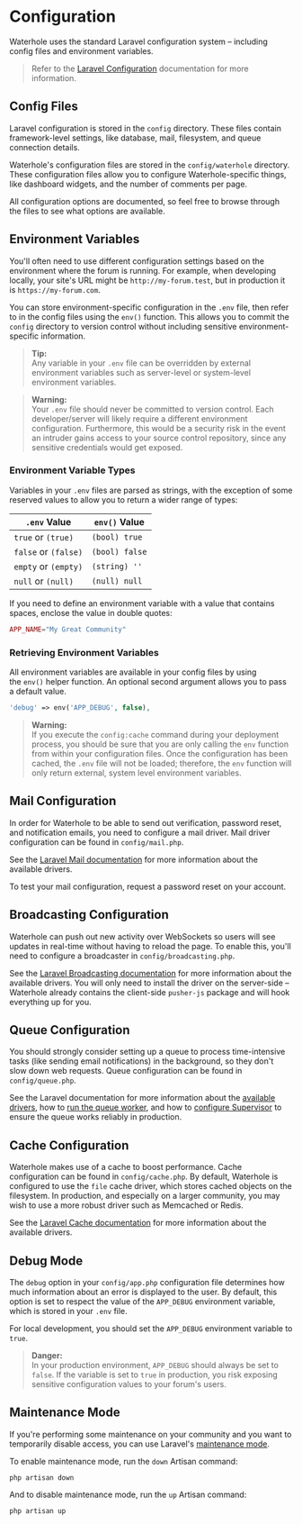 # Configuration
Waterhole uses the standard Laravel configuration system – including config files and environment variables.

> Refer to the [Laravel Configuration](https://laravel.com/docs/9.x/configuration) documentation for more information.

## Config Files
Laravel configuration is stored in the `config` directory. These files contain framework-level settings, like database, mail, filesystem, and queue connection details.

Waterhole's configuration files are stored in the `config/waterhole` directory. These configuration files allow you to configure Waterhole-specific things, like dashboard widgets, and the number of comments per page.

All configuration options are documented, so feel free to browse through the files to see what options are available.

## Environment Variables
You'll often need to use different configuration settings based on the environment where the forum is running. For example, when developing locally, your site's URL might be `http://my-forum.test`, but in production it is `https://my-forum.com`.

You can store environment-specific configuration in the `.env` file, then refer to in the config files using the `env()` function. This allows you to commit the `config` directory to version control without including sensitive environment-specific information.

> **Tip:**  
> Any variable in your `.env` file can be overridden by external environment variables such as server-level or system-level environment variables.

> **Warning:**  
> Your `.env` file should never be committed to version control. Each developer/server will likely require a different environment configuration. Furthermore, this would be a security risk in the event an intruder gains access to your source control repository, since any sensitive credentials would get exposed.

### Environment Variable Types
Variables in your `.env` files are parsed as strings, with the exception of some reserved values to allow you to return a wider range of types:

| `.env` Value         | `env()` Value  |
| -------------------- | -------------- |
| `true` or `(true)`   | `(bool) true`  |
| `false` or `(false)` | `(bool) false` |
| `empty` or `(empty)` | `(string) ''`  |
| `null` or `(null)`   | `(null) null`               |

If you need to define an environment variable with a value that contains spaces, enclose the value in double quotes:

```php
APP_NAME="My Great Community"
```

### Retrieving Environment Variables
All environment variables are available in your config files by using the `env()` helper function. An optional second argument allows you to pass a default value.

```php
'debug' => env('APP_DEBUG', false),
```

> **Warning:**  
> If you execute the `config:cache` command during your deployment process, you should be sure that you are only calling the `env` function from within your configuration files. Once the configuration has been cached, the `.env` file will not be loaded; therefore, the `env` function will only return external, system level environment variables.

## Mail Configuration
In order for Waterhole to be able to send out verification, password reset, and notification emails, you need to configure a mail driver. Mail driver configuration can be found in `config/mail.php`.

See the [Laravel Mail documentation](https://laravel.com/docs/9.x/mail#configuration) for more information about the available drivers.

To test your mail configuration, request a password reset on your account.

## Broadcasting Configuration
Waterhole can push out new activity over WebSockets so users will see updates in real-time without having to reload the page. To enable this, you'll need to configure a broadcaster in `config/broadcasting.php`.

See the [Laravel Broadcasting documentation](https://laravel.com/docs/9.x/broadcasting#supported-drivers) for more information about the available drivers. You will only need to install the driver on the server-side – Waterhole already contains the client-side `pusher-js` package and will hook everything up for you.

## Queue Configuration
You should strongly consider setting up a queue to process time-intensive tasks (like sending email notifications) in the background, so they don't slow down web requests. Queue configuration can be found in `config/queue.php`.

See the Laravel documentation for more information about the [available drivers](https://laravel.com/docs/9.x/queues#driver-prerequisites),  how to [run the queue worker](https://laravel.com/docs/9.x/queues#running-the-queue-worker), and how to [configure Supervisor](https://laravel.com/docs/9.x/queues#supervisor-configuration) to ensure the queue works reliably in production.

## Cache Configuration
Waterhole makes use of a cache to boost performance. Cache configuration can be found in `config/cache.php`. By default, Waterhole is configured to use the `file` cache driver, which stores cached objects on the filesystem. In production, and especially on a larger community, you may wish to use a more robust driver such as Memcached or Redis.

See the [Laravel Cache documentation](https://laravel.com/docs/9.x/cache#configuration) for more information about the available drivers.

## Debug Mode
The `debug` option in your `config/app.php` configuration file determines how much information about an error is displayed to the user. By default, this option is set to respect the value of the `APP_DEBUG` environment variable, which is stored in your `.env` file.

For local development, you should set the `APP_DEBUG` environment variable to `true`.

> **Danger:**  
> In your production environment, `APP_DEBUG` should always be set to `false`. If the variable is set to `true` in production, you risk exposing sensitive configuration values to your forum's users.

## Maintenance Mode
If you're performing some maintenance on your community and you want to temporarily disable access, you can use Laravel's [maintenance mode](https://laravel.com/docs/9.x/configuration#maintenance-mode).

To enable maintenance mode, run the `down` Artisan command:

```
php artisan down
```

And to disable maintenance mode, run the `up` Artisan command:

```
php artisan up
```
